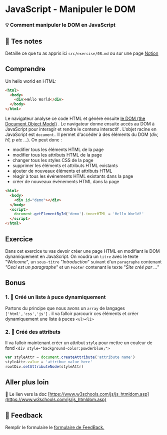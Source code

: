 # JavaScript - Manipuler le DOM

### 💡 Comment manipuler le DOM en JavaScript

## 📝 Tes notes

Detaille ce que tu as appris ici `src/exercise/08.md`
ou sur une page [Notion](https://go.mikecodeur.com/course-notes-template)

## Comprendre

Un hello world en HTML:

```html
<html>
  <body>
    <div>Hello World</div>
  </body>
</html>
```

Le navigateur analyse ce code HTML et génère ensuite
[le DOM (the Document Object Model)](https://www.w3schools.com/js/js_htmldom.asp)
. Le navigateur donne ensuite accès au DOM à JavaScript pour interagir et rendre
le contenu interactif . L'objet racine en JavaScript est `document.` Il permet
d'accéder à des éléments du DOM (_div, h1, p etc ..._). On peut donc :

- modifier tous les éléments HTML de la page
- modifier tous les attributs HTML de la page
- changer tous les styles CSS de la page
- supprimer les éléments et attributs HTML existants
- ajouter de nouveaux éléments et attributs HTML
- réagir à tous les événements HTML existants dans la page
- créer de nouveaux événements HTML dans la page

```html
<html>
  <body>
    <div id="demo"></div>
  </body>
  <script>
    document.getElementById('demo').innerHTML = 'Hello World!'
  </script>
</html>
```

## Exercice

Dans cet exercice tu vas devoir créer une page HTML en modifiant le DOM
dynamiquement en JavaScript. On voudra un `titre` avec le texte "_Welcome_", un
`sous-titre` "_Introduction_" suivant d'un `paragraphe` contenant _"Ceci est un
paragraphe"_ et un `Footer` contenant le texte "_Site créé par ..._"

## Bonus

### 1. 🚀 Créé un liste à puce dynamiquement

Partons du principe que nous avons un `array` de langages `['html','css','js']`
. il va falloir parcourir ces éléments et créer dynamiquement une liste à puces
`<ul><li>`

### 2. 🚀 Créé des attributs

Il va falloir maintenant créer un attribut `style` pour mettre un couleur de
fond `<div style="background-color:powderblue;">`

```jsx
var styleAttr = document.createAttribute('attribute name')
styleAttr.value = 'attribue value here'
rootDiv.setAttributeNode(styleAttr)
```

## Aller plus loin

📑 Le lien vers la doc
[https://www.w3schools.com/js/js_htmldom.asp](https://www.w3schools.com/js/js_htmldom.asp)

## 🐜 Feedback

Remplir le formulaire le
[formulaire de FeedBack.](https://go.mikecodeur.com/cours-react-avis?entry.1430994900=React%20Prérequis%20débutants&entry.533578441=8%20JavaScript%20-%20Manipuler%20le%20DOM)
